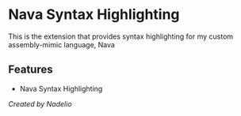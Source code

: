 # Nava Syntax Highlighting

This is the extension that provides syntax highlighting for my custom assembly-mimic language, Nava

## Features

- Nava Syntax Highlighting


*Created by Nadelio*